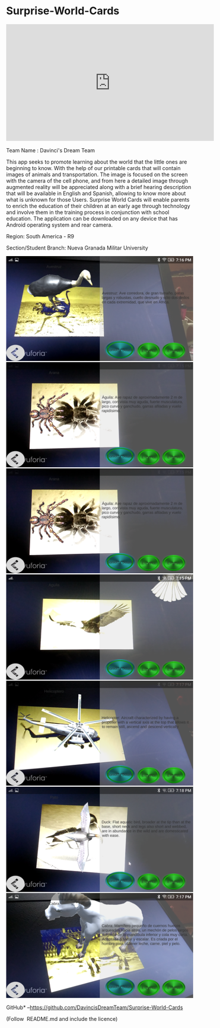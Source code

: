 # Surprise-World-Cards
<iframe width="560" height="315" src="https://www.youtube.com/embed/Hj4jeq3QcDU" frameborder="0" allowfullscreen></iframe>

Team Name : Davinci's Dream Team



This app seeks to promote learning about the world that the little ones are beginning to know. With the help of our printable cards that will contain images of animals and transportation. The image is focused on the screen with the camera of the cell phone, and from here a detailed image through augmented reality will be appreciated along with a brief hearing description that will be available in English and Spanish, allowing to know more about what is unknown for those Users. Surprise World Cards will enable parents to enrich the education of their children at an early age through technology and involve them in the training process in conjunction with school education. The application can be downloaded on any device that has Android operating system and rear camera.

Region: South America - R9

Section/Student Branch: Nueva Granada Militar University

<IMG SRC="https://github.com/DavincisDreamTeam/Surprise-World-Cards/blob/master/Screen%20Shots/Screenshot_2017-07-06-19-16-21.png?raw=true">
<IMG SRC="https://github.com/DavincisDreamTeam/Surprise-World-Cards/blob/master/Screen%20Shots/Screenshot_2017-07-06-19-15-58.png?raw=true">
<IMG SRC="https://github.com/DavincisDreamTeam/Surprise-World-Cards/blob/master/Screen%20Shots/Screenshot_2017-07-06-19-15-58.png?raw=true">
<IMG SRC="https://github.com/DavincisDreamTeam/Surprise-World-Cards/blob/master/Screen%20Shots/Screenshot_2017-07-06-19-15-42.png?raw=true">
<IMG SRC="https://github.com/DavincisDreamTeam/Surprise-World-Cards/blob/master/Screen%20Shots/Screenshot_2017-07-06-19-17-37.png?raw=true">
<IMG SRC="https://github.com/DavincisDreamTeam/Surprise-World-Cards/blob/master/Screen%20Shots/Screenshot_2017-07-06-19-18-26.png?raw=true">
<IMG SRC="https://github.com/DavincisDreamTeam/Surprise-World-Cards/blob/master/Screen%20Shots/Screenshot_2017-07-06-19-17-13.png?raw=true">





GitHub* –https://github.com/DavincisDreamTeam/Surprise-World-Cards

(Follow  README.md and include the licence)
